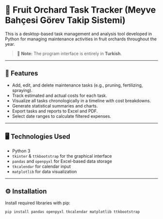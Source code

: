 # 🍏 Fruit Orchard Task Tracker (Meyve Bahçesi Görev Takip Sistemi)

This is a desktop-based task management and analysis tool developed in Python for managing maintenance activities in fruit orchards throughout the year.  
> 🔸 **Note:** The program interface is entirely in **Turkish**.

---

## 🎯 Features

- Add, edit, and delete maintenance tasks (e.g., pruning, fertilizing, spraying).
- Track estimated and actual costs for each task.
- Visualize all tasks chronologically in a timeline with cost breakdowns.
- Generate statistical summaries and charts.
- Export tasks and reports to Excel and PDF.
- Select date ranges to calculate filtered expenses.

---

## 🖥️ Technologies Used

- Python 3
- `tkinter` & `ttkbootstrap` for the graphical interface
- `pandas` and `openpyxl` for Excel-based data storage
- `tkcalendar` for calendar input
- `matplotlib` for data visualization

---

## ⚙️ Installation

Install required libraries with pip:

```bash
pip install pandas openpyxl tkcalendar matplotlib ttkbootstrap
